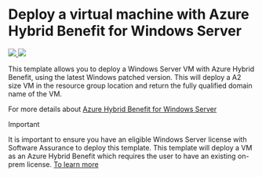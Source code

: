 # Deploy a virtual machine with Azure Hybrid Benefit for Windows Server

<a href="https://portal.azure.com/#create/Microsoft.Template/uri/https%3A%2F%2Fraw.githubusercontent.com%2FAzure%2Fazure-quickstart-templates%2Fmaster%2F101-vm-simple-windows%2Fazuredeploy.json" target="_blank">
    <img src="http://azuredeploy.net/deploybutton.png"/>
</a>
<a href="http://armviz.io/#/?load=https%3A%2F%2Fraw.githubusercontent.com%2FAzure%2Fazure-quickstart-templates%2Fmaster%2F101-vm-simple-windows%2Fazuredeploy.json" target="_blank">
    <img src="http://armviz.io/visualizebutton.png"/>
</a>

This template allows you to deploy a Windows Server VM with Azure Hybrid Benefit, using the latest Windows patched version. This will deploy a A2 size VM in the resource group location and return the fully qualified domain name of the VM. 

For more details about [Azure Hybrid Benefit for Windows Server](https://docs.microsoft.com/en-us/azure/virtual-machines/windows/hybrid-use-benefit-licensing)

> [!IMPORTANT]
>It is important to ensure you have an eligible Windows Server license with Software Assurance to deploy this template. This template will deploy a VM as an Azure Hybrid Benefit which requires the user to have an existing on-prem license. [To learn more](https://azure.microsoft.com/en-us/pricing/hybrid-benefit/)
>